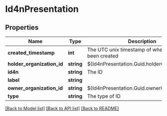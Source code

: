 # Id4nPresentation

## Properties
Name | Type | Description | Notes
------------ | ------------- | ------------- | -------------
**created_timestamp** | **int** | The UTC unix timestamp of when this ID has been created | 
**holder_organization_id** | **string** | ${Id4nPresentation.Guid.holderOrganizationId} | [optional] 
**id4n** | **string** | The ID | 
**label** | **string** |  | [optional] 
**owner_organization_id** | **string** | ${Id4nPresentation.Guid.ownerOrganizationId} | [optional] 
**type** | **string** | The type of ID | 

[[Back to Model list]](../README.md#documentation-for-models) [[Back to API list]](../README.md#documentation-for-api-endpoints) [[Back to README]](../README.md)


